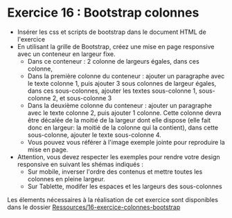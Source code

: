 # Exercice 16 : Bootstrap colonnes

- Insérer les css et scripts de bootstrap dans le document HTML de l'exercice
- En utilisant la grille de Bootstrap, créez une mise en page responsive
  avec un conteneur en largeur fixe.
  - Dans ce conteneur : 2 colonne de largeurs égales, dans ces colonne,
  - Dans la première colonne du conteneur : ajouter un paragraphe avec le texte colonne 1, puis ajouter 3 sous colonnes de largeur égales, dans ces sous-colonnes, ajouter les textes sous-colonne 1, sous-colonne 2, et sous-colonne 3
  - Dans la deuxième colonne du conteneur : ajouter un paragraphe avec le texte colonne 2, puis ajouter 1 colonne. Cette colonne devra être décalée de la moitié de la largeur dont elle dispose (elle fait donc en largeur: la moitié de la colonne qui la contient), dans cette sous-colonne, ajouter le texte sous-colonne 4.
  - Vous pouvez vous référer à l'image exemple jointe pour reproduire la mise en page.
- Attention, vous devez respecter les exemples pour rendre votre design responsive en suivant les shémas indiqués :
  - Sur mobile, inverser l'ordre des contenus et mettre toutes les colonnes en pleine largeur.
  - Sur Tablette, modifer les espaces et les largeurs des sous-colonnes

Les élements nécessaires à la réalisation de cet exercice sont disponibles dans le dossier [Ressources/16-exercice-colonnes-bootstrap](../Ressources/16-exercice-colonnes-bootstrap/)
